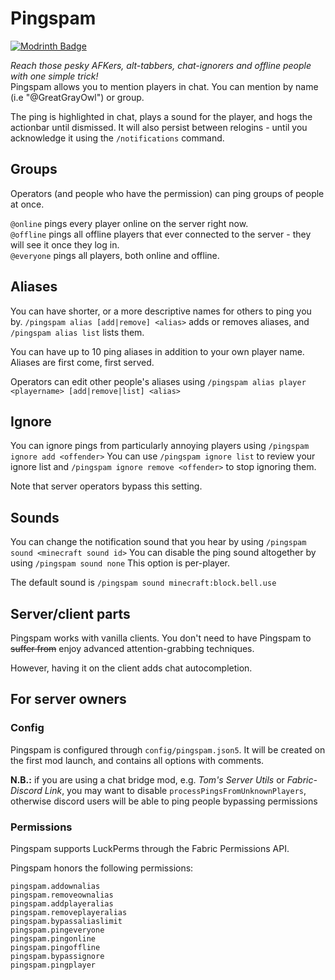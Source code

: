 # Pingspam
[![Modrinth Badge](https://waffle.coffee/modrinth/pingspam/downloads)](https://modrinth.com/mod/pingspam)

*Reach those pesky AFKers, alt-tabbers, chat-ignorers and offline people with one simple trick!*  
Pingspam allows you to mention players in chat. You can mention by name (i.e "@GreatGrayOwl") or group.

The ping is highlighted in chat, plays a sound for the player, and hogs the actionbar until dismissed.
It will also persist between relogins - until you acknowledge it using the `/notifications` command.

## Groups
Operators (and people who have the permission) can ping groups of people at once.

`@online` pings every player online on the server right now.  
`@offline` pings all offline players that ever connected to the server - they will see it once they log in.  
`@everyone` pings all players, both online and offline.

## Aliases
You can have shorter, or a more descriptive names for others to ping you by.
`/pingspam alias [add|remove] <alias>` adds or removes aliases, and `/pingspam alias list` lists them.

You can have up to 10 ping aliases in addition to your own player name. Aliases are first come, first served.

Operators can edit other people's aliases using `/pingspam alias player <playername> [add|remove|list] <alias>`

## Ignore
You can ignore pings from particularly annoying players using `/pingspam ignore add <offender>`
You can use `/pingspam ignore list` to review your ignore list and `/pingspam ignore remove <offender>` to stop ignoring them.

Note that server operators bypass this setting.

## Sounds

You can change the notification sound that you hear by using `/pingspam sound <minecraft sound id>`
You can disable the ping sound altogether by using `/pingspam sound none`
This option is per-player.

The default sound is `/pingspam sound minecraft:block.bell.use`

## Server/client parts

Pingspam works with vanilla clients. You don't need to have Pingspam to ~~suffer from~~ enjoy advanced attention-grabbing techniques.

However, having it on the client adds chat autocompletion.

## For server owners 

### Config

Pingspam is configured through `config/pingspam.json5`.
It will be created on the first mod launch, and contains all options with comments.

**N.B.:** if you are using a chat bridge mod, e.g. *Tom's Server Utils* or *Fabric-Discord Link*, you may want to disable `processPingsFromUnknownPlayers`, otherwise discord users will be able to ping people bypassing permissions

### Permissions 
Pingspam supports LuckPerms through the Fabric Permissions API.

Pingspam honors the following permissions:
```
pingspam.addownalias
pingspam.removeownalias
pingspam.addplayeralias
pingspam.removeplayeralias
pingspam.bypassaliaslimit
pingspam.pingeveryone
pingspam.pingonline
pingspam.pingoffline
pingspam.bypassignore
pingspam.pingplayer 
```

